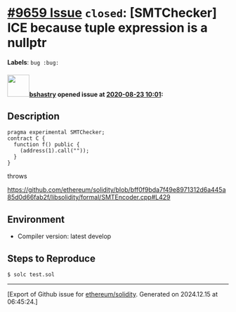 # [\#9659 Issue](https://github.com/ethereum/solidity/issues/9659) `closed`: [SMTChecker] ICE because tuple expression is a nullptr
**Labels**: `bug :bug:`


#### <img src="https://avatars.githubusercontent.com/u/2388185?v=4" width="50">[bshastry](https://github.com/bshastry) opened issue at [2020-08-23 10:01](https://github.com/ethereum/solidity/issues/9659):

## Description

```
pragma experimental SMTChecker;
contract C {
  function f() public {
    (address(1).call(""));
  }
}
```

throws

https://github.com/ethereum/solidity/blob/bff0f9bda7f49e8971312d6a445a85d0d66fab2f/libsolidity/formal/SMTEncoder.cpp#L429

## Environment

- Compiler version: latest develop


## Steps to Reproduce

```
$ solc test.sol
```




-------------------------------------------------------------------------------



[Export of Github issue for [ethereum/solidity](https://github.com/ethereum/solidity). Generated on 2024.12.15 at 06:45:24.]
